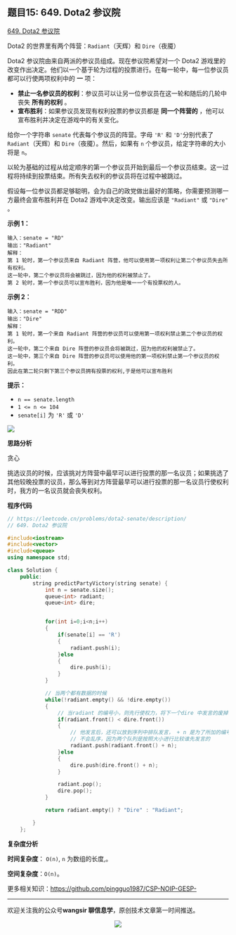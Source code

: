 ﻿## 题目15: 649. Dota2 参议院

[649. Dota2 参议院](https://leetcode.cn/problems/dota2-senate/)

Dota2 的世界里有两个阵营：`Radiant`（天辉）和 `Dire`（夜魇）

Dota2 参议院由来自两派的参议员组成。现在参议院希望对一个 Dota2 游戏里的改变作出决定。他们以一个基于轮为过程的投票进行。在每一轮中，每一位参议员都可以行使两项权利中的 **一** 项：

- **禁止一名参议员的权利**：参议员可以让另一位参议员在这一轮和随后的几轮中丧失 **所有的权利** 。
- **宣布胜利**：如果参议员发现有权利投票的参议员都是 **同一个阵营的** ，他可以宣布胜利并决定在游戏中的有关变化。

给你一个字符串 `senate` 代表每个参议员的阵营。字母 `'R'` 和 `'D'`分别代表了 `Radiant`（天辉）和 `Dire`（夜魇）。然后，如果有 `n` 个参议员，给定字符串的大小将是 `n`。

以轮为基础的过程从给定顺序的第一个参议员开始到最后一个参议员结束。这一过程将持续到投票结束。所有失去权利的参议员将在过程中被跳过。

假设每一位参议员都足够聪明，会为自己的政党做出最好的策略，你需要预测哪一方最终会宣布胜利并在 Dota2 游戏中决定改变。输出应该是 `"Radiant"` 或 `"Dire"` 。

 

**示例 1：**

```
输入：senate = "RD"
输出："Radiant"
解释：
第 1 轮时，第一个参议员来自 Radiant 阵营，他可以使用第一项权利让第二个参议员失去所有权利。
这一轮中，第二个参议员将会被跳过，因为他的权利被禁止了。
第 2 轮时，第一个参议员可以宣布胜利，因为他是唯一一个有投票权的人。
```

**示例 2：**

```
输入：senate = "RDD"
输出："Dire"
解释：
第 1 轮时，第一个来自 Radiant 阵营的参议员可以使用第一项权利禁止第二个参议员的权利。
这一轮中，第二个来自 Dire 阵营的参议员会将被跳过，因为他的权利被禁止了。
这一轮中，第三个来自 Dire 阵营的参议员可以使用他的第一项权利禁止第一个参议员的权利。
因此在第二轮只剩下第三个参议员拥有投票的权利,于是他可以宣布胜利
```

 

**提示：**

- `n == senate.length`
- `1 <= n <= 104`
- `senate[i]` 为 `'R'` 或 `'D'`

<img src ="https://cdn.jsdelivr.net/gh/pingguo1987/CSP-NOIP-GESP-/image/pic/贪心/贪心_题目15：649. Dota2 参议院/image-20250425172145491.png" />

**思路分析**

贪心

挑选议员的时候，应该挑对方阵营中最早可以进行投票的那一名议员；如果挑选了其他较晚投票的议员，那么等到对方阵营最早可以进行投票的那一名议员行使权利时，我方的一名议员就会丧失权利。

**程序代码**

```c++
// https://leetcode.cn/problems/dota2-senate/description/
// 649. Dota2 参议院

#include<iostream>
#include<vector>
#include<queue>
using namespace std;

class Solution {
    public:
        string predictPartyVictory(string senate) {
            int n = senate.size();
            queue<int> radiant;
            queue<int> dire;


            for(int i=0;i<n;i++)
            {
                if(senate[i] == 'R')
                {
                    radiant.push(i);
                }else
                {
                    dire.push(i);
                }
            }

            // 当两个都有数据的时候
            while(!radiant.empty() && !dire.empty())
            {
                // 当radiant 的编号小，则先行使权力，将下一个dire 中发言的废掉，或者宣布生理
                if(radiant.front() < dire.front())
                {
                    // 他发言后，还可以放到序列中排队发言， + n 是为了所加的编号都一样，
                    // 不会乱序，因为两个队列是按照大小进行比较谁先发言的
                    radiant.push(radiant.front() + n);
                }else
                {
                    dire.push(dire.front() + n);
                }

                radiant.pop();
                dire.pop();
            }

            return radiant.empty() ? "Dire" : "Radiant";

        }
    };
```

**复杂度分析**

**时间复杂度**： `O(n)`, `n` 为数组的长度,。

**空间复杂度**：`O(n)`。



更多相关知识：https://github.com/pingguo1987/CSP-NOIP-GESP-

---

欢迎关注我的公众号**wangsir 聊信息学**，原创技术文章第一时间推送。

<center>
    <img src="https://cdn.jsdelivr.net/gh/pingguo1987/CSP-NOIP-GESP-/image/pic/公众号-扫码版.png">
</center>
